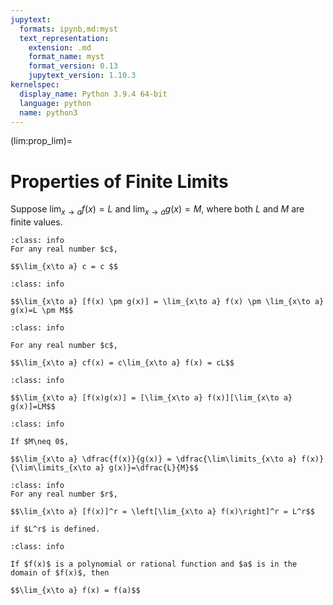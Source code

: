 ```yaml
---
jupytext:
  formats: ipynb,md:myst
  text_representation:
    extension: .md
    format_name: myst
    format_version: 0.13
    jupytext_version: 1.10.3
kernelspec:
  display_name: Python 3.9.4 64-bit
  language: python
  name: python3
---
```

(lim:prop_lim)=
# Properties of Finite Limits

Suppose $\displaystyle \lim_{x\to a} f(x) = L$ and $\displaystyle \lim_{x\to a} g(x) = M$, where both $L$ and $M$ are finite values.

```{admonition} Limit of a Constant
:class: info
For any real number $c$, 

$$\lim_{x\to a} c = c $$
```

```{admonition} The Sum & Difference Properties
:class: info

$$\lim_{x\to a} [f(x) \pm g(x)] = \lim_{x\to a} f(x) \pm \lim_{x\to a} g(x)=L \pm M$$
```

```{admonition} The Constant Multiple Property
:class: info

For any real number $c$, 

$$\lim_{x\to a} cf(x) = c\lim_{x\to a} f(x) = cL$$
```

```{admonition} Generalized Product Property
:class: info

$$\lim_{x\to a} [f(x)g(x)] = [\lim_{x\to a} f(x)][\lim_{x\to a} g(x)]=LM$$
```

```{admonition} Quotient Property
:class: info

If $M\neq 0$,

$$\lim_{x\to a} \dfrac{f(x)}{g(x)} = \dfrac{\lim\limits_{x\to a} f(x)}{\lim\limits_{x\to a} g(x)}=\dfrac{L}{M}$$
```

```{admonition} The Power Property
:class: info
For any real number $r$, 

$$\lim_{x\to a} [f(x)]^r = \left[\lim_{x\to a} f(x)\right]^r = L^r$$

if $L^r$ is defined.
```

```{admonition} Polynomial and Rational Functions
:class: info

If $f(x)$ is a polynomial or rational function and $a$ is in the domain of $f(x)$, then

$$\lim_{x\to a} f(x) = f(a)$$
```
